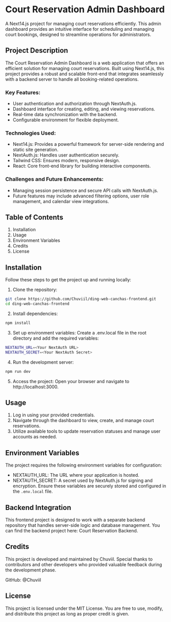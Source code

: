 # Court Reservation Admin Dashboard
A Next14.js project for managing court reservations efficiently. This admin dashboard provides an intuitive interface for scheduling and managing court bookings, designed to streamline operations for administrators.

## Project Description
The Court Reservation Admin Dashboard is a web application that offers an efficient solution for managing court reservations. Built using Next14.js, this project provides a robust and scalable front-end that integrates seamlessly with a backend server to handle all booking-related operations.

### Key Features:
- User authentication and authorization through NextAuth.js.
- Dashboard interface for creating, editing, and viewing reservations.
- Real-time data synchronization with the backend.
- Configurable environment for flexible deployment.
### Technologies Used:
- Next14.js: Provides a powerful framework for server-side rendering and static site generation.
- NextAuth.js: Handles user authentication securely.
- Tailwind CSS: Ensures modern, responsive design.
- React: Core front-end library for building interactive components.
### Challenges and Future Enhancements:
- Managing session persistence and secure API calls with NextAuth.js.
- Future features may include advanced filtering options, user role management, and calendar view integrations.
## Table of Contents
1. Installation
2. Usage
3. Environment Variables
4. Credits
5. License
## Installation
Follow these steps to get the project up and running locally:

1. Clone the repository:

```bash
git clone https://github.com/Chuviil/ding-web-canchas-frontend.git
cd ding-web-canchas-frontend
```

2. Install dependencies:

```bash
npm install
```

3. Set up environment variables: Create a .env.local file in the root directory and add the required variables:

```bash
NEXTAUTH_URL=<Your NextAuth URL>
NEXTAUTH_SECRET=<Your NextAuth Secret>
```
4. Run the development server:

```bash
npm run dev
```

5. Access the project: Open your browser and navigate to http://localhost:3000.

## Usage
1. Log in using your provided credentials.
2. Navigate through the dashboard to view, create, and manage court reservations.
3. Utilize available tools to update reservation statuses and manage user accounts as needed.


## Environment Variables
The project requires the following environment variables for configuration:

- NEXTAUTH_URL: The URL where your application is hosted.
- NEXTAUTH_SECRET: A secret used by NextAuth.js for signing and encryption.
Ensure these variables are securely stored and configured in the `.env.local` file.

## Backend Integration
This frontend project is designed to work with a separate backend repository that handles server-side logic and database management. You can find the backend project here: Court Reservation Backend.

## Credits
This project is developed and maintained by Chuviil. Special thanks to contributors and other developers who provided valuable feedback during the development phase.

GitHub: @Chuviil
## License
This project is licensed under the MIT License. You are free to use, modify, and distribute this project as long as proper credit is given.
